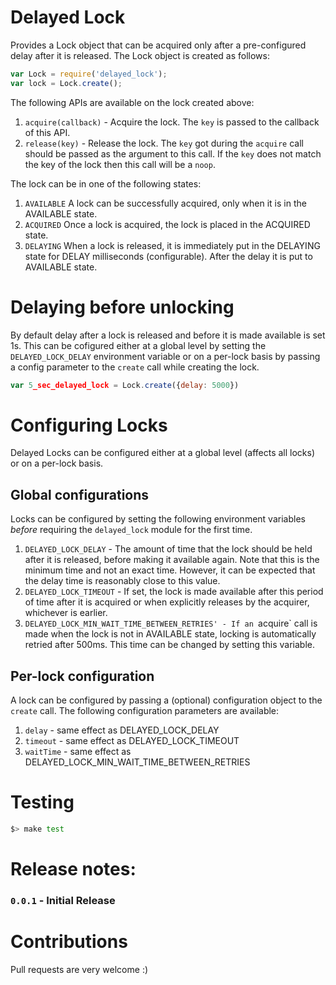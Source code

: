 # Delayed Lock
Provides a Lock object that can be acquired only after a pre-configured delay after it is released. The Lock object is created as follows:
```javascript
var Lock = require('delayed_lock');
var lock = Lock.create();
```

The following APIs are available on the lock created above:

1. `acquire(callback)` - Acquire the lock. The `key` is passed to the callback of this API.
1. `release(key)` - Release the lock. The `key` got during the `acquire` call should be passed as the argument to this call. If the `key` does not match the key of the lock then this call will be a `noop`.

The lock can be in one of the following states:

1. `AVAILABLE` A lock can be successfully acquired, only when it is in the AVAILABLE state.
1. `ACQUIRED` Once a lock is acquired, the lock is placed in the ACQUIRED state.
1. `DELAYING` When a lock is released, it is immediately put in the DELAYING state for DELAY milliseconds (configurable). After the delay it is put to AVAILABLE state.

# Delaying before unlocking
By default delay after a lock is released and before it is made available is set 1s. This can be cofigured either at a global level by setting the `DELAYED_LOCK_DELAY` environment variable or on a per-lock basis by passing a config parameter to the `create` call while creating the lock.
```javascript
var 5_sec_delayed_lock = Lock.create({delay: 5000})
```

# Configuring Locks
Delayed Locks can be configured either at a global level (affects all locks) or on a per-lock basis.

## Global configurations
Locks can be configured by setting the following environment variables *before* requiring the `delayed_lock` module for the first time.

1. `DELAYED_LOCK_DELAY` - The amount of time that the lock should be held after it is released, before making it available again. Note that this is the minimum time and not an exact time. However, it can be expected that the delay time is reasonably close to this value.
1. `DELAYED_LOCK_TIMEOUT` - If set, the lock is made available after this period of time after it is acquired or when explicitly releases by the acquirer, whichever is earlier.
1. `DELAYED_LOCK_MIN_WAIT_TIME_BETWEEN_RETRIES' - If an `acquire` call is made when the lock is not in AVAILABLE state, locking is automatically retried after 500ms. This time can be changed by setting this variable.

## Per-lock configuration
A lock can be configured by passing a (optional) configuration object to the `create` call. The following configuration parameters are available:

1. `delay` - same effect as DELAYED_LOCK_DELAY
2. `timeout` - same effect as DELAYED_LOCK_TIMEOUT
3. `waitTime` - same effect as DELAYED_LOCK_MIN_WAIT_TIME_BETWEEN_RETRIES

# Testing
```bash
$> make test
```

# Release notes:
### `0.0.1` - Initial Release

# Contributions
Pull requests are very welcome :)
